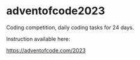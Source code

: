 # adventofcode2023
 Coding competition, daily coding tasks for 24 days.
 
 Instruction available here:

 https://adventofcode.com/2023
